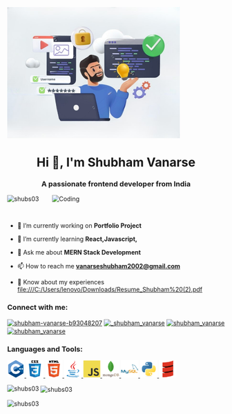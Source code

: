 <img align="center"  width="400" src="https://github.com/shubs03/shubs03/blob/main/Dev_cleanup.jpg">
<h1 align="center">Hi 👋, I'm Shubham Vanarse</h1>
<h3 align="center">A passionate frontend developer from India</h3>
<img align="right" alt="Coding" width="400" src="https://images.yourstory.com/cs/1/be1a9aa0-f94e-11e8-9dfb-d73ab0a77acb/hire-full-stack-developers1546507474317.gif?fm=png&auto=format">

<p align="left"> <img src="https://komarev.com/ghpvc/?username=shubs03&label=Profile%20views&color=0e75b6&style=flat" alt="shubs03" /> </p>

<p align="left"> <a href="https://twitter.com/" target="blank"><img src="https://img.shields.io/twitter/follow/?logo=twitter&style=for-the-badge" alt="" /></a> </p>

- 🔭 I’m currently working on **Portfolio Project**

- 🌱 I’m currently learning **React,Javascript,**

- 💬 Ask me about **MERN Stack Development**

- 📫 How to reach me **vanarseshubham2002@gmail.com**

- 📄 Know about my experiences [file:///C:/Users/lenovo/Downloads/Resume_Shubham%20(2).pdf](file:///C:/Users/lenovo/Downloads/Resume_Shubham%20(2).pdf)

<h3 align="left">Connect with me:</h3>
<p align="left">
<a href="https://linkedin.com/in/shubham-vanarse-b93048207" target="blank"><img align="center" src="https://raw.githubusercontent.com/rahuldkjain/github-profile-readme-generator/master/src/images/icons/Social/linked-in-alt.svg" alt="shubham-vanarse-b93048207" height="30" width="40" /></a>
<a href="https://instagram.com/_shubham_vanarse" target="blank"><img align="center" src="https://raw.githubusercontent.com/rahuldkjain/github-profile-readme-generator/master/src/images/icons/Social/instagram.svg" alt="_shubham_vanarse" height="30" width="40" /></a>
<a href="https://www.leetcode.com/shubham_vanarse" target="blank"><img align="center" src="https://raw.githubusercontent.com/rahuldkjain/github-profile-readme-generator/master/src/images/icons/Social/leet-code.svg" alt="shubham_vanarse" height="30" width="40" /></a>
<a href="https://auth.geeksforgeeks.org/user/shubham_vanarse" target="blank"><img align="center" src="https://raw.githubusercontent.com/rahuldkjain/github-profile-readme-generator/master/src/images/icons/Social/geeks-for-geeks.svg" alt="shubham_vanarse" height="30" width="40" /></a>
</p>

<h3 align="left">Languages and Tools:</h3>
<p align="left"> <a href="https://www.w3schools.com/cpp/" target="_blank" rel="noreferrer"> <img src="https://raw.githubusercontent.com/devicons/devicon/master/icons/cplusplus/cplusplus-original.svg" alt="cplusplus" width="40" height="40"/> </a> <a href="https://www.w3schools.com/css/" target="_blank" rel="noreferrer"> <img src="https://raw.githubusercontent.com/devicons/devicon/master/icons/css3/css3-original-wordmark.svg" alt="css3" width="40" height="40"/> </a> <a href="https://www.w3.org/html/" target="_blank" rel="noreferrer"> <img src="https://raw.githubusercontent.com/devicons/devicon/master/icons/html5/html5-original-wordmark.svg" alt="html5" width="40" height="40"/> </a> <a href="https://www.java.com" target="_blank" rel="noreferrer"> <img src="https://raw.githubusercontent.com/devicons/devicon/master/icons/java/java-original.svg" alt="java" width="40" height="40"/> </a> <a href="https://developer.mozilla.org/en-US/docs/Web/JavaScript" target="_blank" rel="noreferrer"> <img src="https://raw.githubusercontent.com/devicons/devicon/master/icons/javascript/javascript-original.svg" alt="javascript" width="40" height="40"/> </a> <a href="https://www.mongodb.com/" target="_blank" rel="noreferrer"> <img src="https://raw.githubusercontent.com/devicons/devicon/master/icons/mongodb/mongodb-original-wordmark.svg" alt="mongodb" width="40" height="40"/> </a> <a href="https://www.mysql.com/" target="_blank" rel="noreferrer"> <img src="https://raw.githubusercontent.com/devicons/devicon/master/icons/mysql/mysql-original-wordmark.svg" alt="mysql" width="40" height="40"/> </a> <a href="https://www.python.org" target="_blank" rel="noreferrer"> <img src="https://raw.githubusercontent.com/devicons/devicon/master/icons/python/python-original.svg" alt="python" width="40" height="40"/> </a> <a href="https://www.scala-lang.org" target="_blank" rel="noreferrer"> <img src="https://raw.githubusercontent.com/devicons/devicon/master/icons/scala/scala-original.svg" alt="scala" width="40" height="40"/> </a> </p>

<p><img align="left" src="https://github-readme-stats.vercel.app/api/top-langs?username=shubs03&show_icons=true&locale=en&layout=compact" alt="shubs03" /></p>

<p>&nbsp;<img align="center" src="https://github-readme-stats.vercel.app/api?username=shubs03&show_icons=true&locale=en" alt="shubs03" /></p>

<p><img align="center" src="https://github-readme-streak-stats.herokuapp.com/?user=shubs03&" alt="shubs03" /></p>

